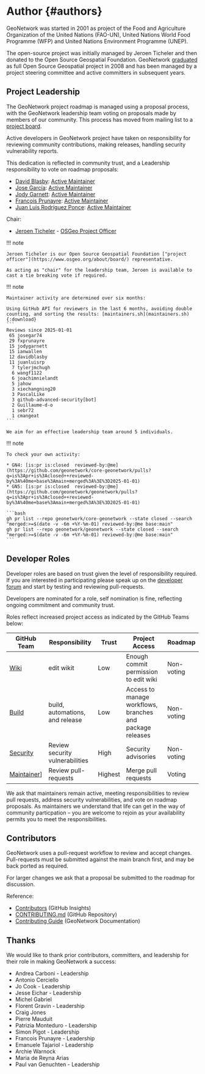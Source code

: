 # Author {#authors}

GeoNetwork was started in 2001 as project of the Food and Agriculture Organization of the United Nations (FAO-UN), United Nations World Food Programme (WFP) and United Nations Environment Programme (UNEP).

The open-source project was initially managed by Jeroen Ticheler and then donated to the Open Source Geospatial Foundation. GeoNetwork [graduated](https://www.osgeo.org/foundation-news/geonetwork-opensource-graduates-osgeo-incubation/) as full Open Source Geospatial project in 2008 and has been managed by a project steering committee and active committers in subsequent years.

## Project Leadership

The GeoNetwork project roadmap is managed using a proposal process, with the GeoNetwork leadership team voting on proposals made by members of our community. This process has moved from mailing list to a [project board](https://github.com/orgs/geonetwork/projects/2).

Active developers in GeoNetwork project have taken on responsibility for reviewing community contributions, making releases, handling security vulnerability reports.

This dedication is reflected in community trust, and a Leadership responsibility to vote on roadmap proposals:

* [David Blasby](https://github.com/davidblasby): [Active Maintainer](https://github.com/geonetwork/core-geonetwork/pulls?q=is%3Apr+is%3Aclosed+reviewed-by%3Adavidblasby)
* [Jose García](https://github.com/josegar74): [Active Maintainer](https://github.com/geonetwork/core-geonetwork/pulls?q=is%3Apr+is%3Aclosed+reviewed-by%3Ajosegar74)
* [Jody Garnett](https://github.com/jodygarnett): [Active Maintainer](https://github.com/geonetwork/core-geonetwork/pulls?q=is%3Apr+is%3Aclosed+reviewed-by%3Ajodygarnett)
* [François Prunayre](https://github.com/fxprunayre): [Active Maintainer](https://github.com/geonetwork/core-geonetwork/pulls?q=is%3Apr+is%3Aclosed++reviewed-by%3Afxprunayre)
* [Juan Luis Rodríguez Ponce](https://github.com/juanluisrp): [Active Maintainer](https://github.com/geonetwork/core-geonetwork/pulls?q=is%3Apr+is%3Aclosed+reviewed-by%3Ajuanluisrp)

Chair:

* [Jeroen Ticheler](https://github.com/ticheler) - [OSGeo Project Officer](https://www.osgeo.org/about/board/)

!!! note

    Jeroen Ticheler is our Open Source Geospatial Foundation ["project officer"](https://www.osgeo.org/about/board/) representative.
    
    As acting as "chair" for the leadership team, Jeroen is available to cast a tie breaking vote if required.

!!! note

    Maintainer activity are determined over six months:
    
    Using GitHub API for reviewers in the last 6 months, avoiding double counting, and sorting the results: [maintainers.sh](maintainers.sh){:download}
    ```
    Reviews since 2025-01-01
     65 josegar74
     29 fxprunayre
     15 jodygarnett
     15 ianwallen
     12 davidblasby
     11 juanluisrp
      7 tylerjmchugh
      6 wangf1122
      6 joachimnielandt
      5 jahow
      3 xiechangning20
      3 PascalLike
      3 github-advanced-security[bot]
      2 Guillaume-d-o
      1 sebr72
      1 cmangeat
    ```

    We aim for an effective leadership team around 5 individuals.
    
!!! note

    To check your own activity:
    
    * GN4: [is:pr is:closed  reviewed-by:@me](https://github.com/geonetwork/core-geonetwork/pulls?q=is%3Apr+is%3Aclosed++reviewed-by%3A%40me+base%3Amain+merged%3A%3E%3D2025-01-01)
    * GN5: [is:pr is:closed  reviewed-by:@me](https://github.com/geonetwork/geonetwork/pulls?q=is%3Apr+is%3Aclosed++reviewed-by%3A%40me+base%3Amain+merged%3A%3E%3D2025-01-01)

    ```bash
    gh pr list --repo geonetwork/core-geonetwork --state closed --search "merged:>=$(date -v -6m +%Y-%m-01) reviewed-by:@me base:main"
    gh pr list --repo geonetwork/geonetwork --state closed --search "merged:>=$(date -v -6m +%Y-%m-01) reviewed-by:@me base:main"
    ```

## Developer Roles

Developer roles are based on trust given the level of responsibility required. If you are interested in participating please speak up on the [developer forum](https://discourse.osgeo.org/c/geonetwork/developer/58) and start by testing and reviewing pull-requests. 

Developers are nominated for a role, self nomination is fine, reflecting ongoing commitment and community trust.

Roles reflect increased project access as indicated by the GitHub Teams below:

| GitHub Team | Responsibility | Trust | Project Access | Roadmap |
| ----- | -------------- | ----- | -------------- | ------- |
| [Wiki](https://github.com/orgs/geonetwork/teams/wiki) | edit wikit | Low | Enough commit permission to edit wiki | Non-voting |
| [Build](https://github.com/orgs/geonetwork/teams/build) | build, automations, and release | Low | Access to manage workflows, branches and package releases | Non-voting |
| [Security](https://github.com/orgs/geonetwork/teams/security) | Review security vulnerabilities | High | Security advisories | Non-voting |
| [Maintainer](https://github.com/orgs/geonetwork/teams/maintainer)] | Review pull-requests | Highest | Merge pull requests | Voting |

We ask that maintainers remain active, meeting responsibilities to review pull requests, address security vulnerabilities, and vote on roadmap proposals. As maintainers we understand that life can get in the way of community particpation – you are welcome to rejoin as your availability permits you to meet the responsibilities.

## Contributors

GeoNetwork uses a pull-request workflow to review and accept changes. Pull-requests must be submitted against the main branch first, and may be back ported as required.

For larger changes we ask that a proposal be submitted to the roadmap for discussion.

Reference:

- [Contributors](https://github.com/geonetwork/core-geonetwork/graphs/contributors) (GitHub Insights)
- [CONTRIBUTING.md](https://github.com/geonetwork/core-geonetwork/blob/main/CONTRIBUTING.md) (GitHub Repository)
- [Contributing Guide](../contributing/index.md) (GeoNetwork Documentation)

## Thanks

We would like to thank prior contributors, committers, and leadership for their role in making GeoNetwork a success:

* Andrea Carboni - Leadership
* Antonio Cerciello
* Jo Cook - Leadership
* Jesse Eichar - Leadership
* Michel Gabriel
* Florent Gravin - Leadership
* Craig Jones
* Pierre Mauduit
* Patrizia Monteduro - Leadership
* Simon Pigot - Leadership
* Francois Prunayre - Leadership
* Emanuele Tajariol - Leadership
* Archie Warnock
* Maria de Reyna Arias
* Paul van Genuchten - Leadership
